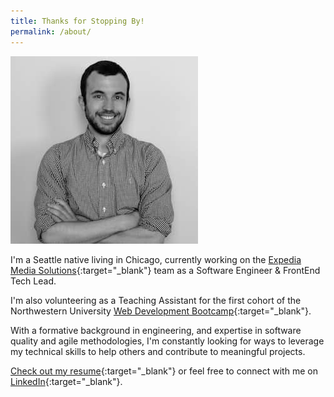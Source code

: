```yaml
---
title: Thanks for Stopping By!
permalink: /about/
---
```


<img class="img-circle brian" src="/assets/images/brian.jpg" />

I'm a Seattle native living in Chicago, currently working on the [Expedia Media Solutions][expedia]{:target="_blank"} team as a Software Engineer & FrontEnd Tech Lead. 

I'm also volunteering as a Teaching Assistant for the first cohort of the Northwestern University [Web Development Bootcamp][bootcamp]{:target="_blank"}.

With a formative background in engineering, and expertise in software quality and agile methodologies, I'm constantly looking for ways to leverage my technical skills to help others and contribute to meaningful projects.

[Check out my resume][resume]{:target="_blank"} or feel free to connect with me on [LinkedIn][linkedin]{:target="_blank"}.

[expedia]: https://advertising.expedia.com/
[linkedin]: https://www.linkedin.com/in/bambielli
[resume]: /downloads/Brian-Ambielli-Resume.pdf
[bootcamp]: https://codingbootcamp.northwestern.edu/


